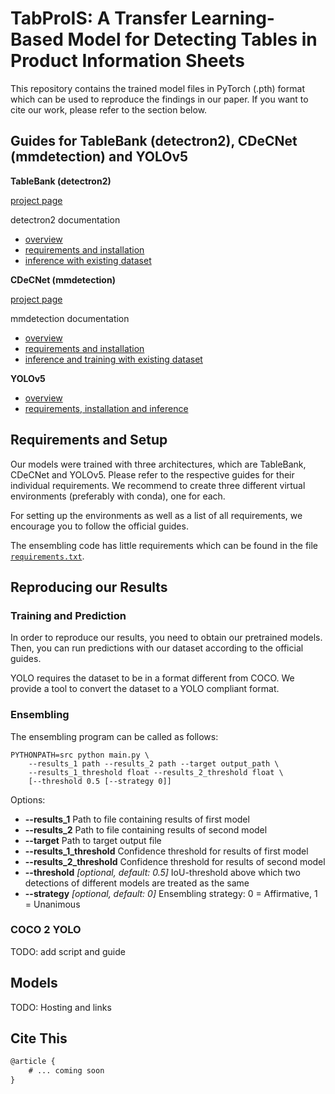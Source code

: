 # TabProIS: A Transfer Learning-Based Model for Detecting Tables in Product Information Sheets

This repository contains the trained model files in PyTorch (.pth) format which can be used to reproduce the findings in our paper. If you want to cite our work, please refer to the section below.

## Guides for TableBank (detectron2), CDeCNet (mmdetection) and YOLOv5

**TableBank (detectron2)**

[project page](https://github.com/doc-analysis/TableBank)

detectron2 documentation
- [overview](https://detectron2.readthedocs.io/en/latest/index.html)
- [requirements and installation](https://detectron2.readthedocs.io/en/latest/tutorials/install.html)
- [inference with existing dataset](https://detectron2.readthedocs.io/en/latest/tutorials/getting_started.html)

**CDeCNet (mmdetection)**

[project page](https://github.com/mdv3101/CDeCNet)

mmdetection documentation
- [overview](https://github.com/open-mmlab/mmdetection)
- [requirements and installation](https://github.com/open-mmlab/mmdetection/blob/master/docs/en/get_started.md)
- [inference and training with existing dataset](https://github.com/open-mmlab/mmdetection/blob/master/docs/en/1_exist_data_model.md)

**YOLOv5**
- [overview](https://github.com/ultralytics/yolov5)
- [requirements, installation and inference](https://github.com/ultralytics/yolov5#documentation)

## Requirements and Setup

Our models were trained with three architectures, which are TableBank, CDeCNet and YOLOv5. Please refer to the respective guides for their individual requirements. We recommend to create three different virtual environments (preferably with conda), one for each.

For setting up the environments as well as a list of all requirements, we encourage you to follow the official guides.

The ensembling code has little requirements which can be found in the file [`requirements.txt`](ensembling/requirements.txt).

## Reproducing our Results

### Training and Prediction

In order to reproduce our results, you need to obtain our pretrained models. Then, you can run predictions with our dataset according to the official guides.

YOLO requires the dataset to be in a format different from COCO. We provide a tool to convert the dataset to a YOLO compliant format.

### Ensembling

The ensembling program can be called as follows:

```
PYTHONPATH=src python main.py \
    --results_1 path --results_2 path --target output_path \
    --results_1_threshold float --results_2_threshold float \
    [--threshold 0.5 [--strategy 0]]
```

Options:

- **--results_1** Path to file containing results of first model
- **--results_2** Path to file containing results of second model
- **--target** Path to target output file
- **--results_1_threshold** Confidence threshold for results of first model
- **--results_2_threshold** Confidence threshold for results of second model
- **--threshold** _[optional, default: 0.5]_ IoU-threshold above which two detections of different models are treated as the same
- **--strategy** _[optional, default: 0]_ Ensembling strategy: 0 = Affirmative, 1 = Unanimous

### COCO 2 YOLO

TODO: add script and guide

## Models

TODO: Hosting and links

## Cite This

```tex
@article {
    # ... coming soon
}
```
